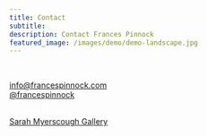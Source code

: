 ```yaml
---
title: Contact
subtitle: 
description: Contact Frances Pinnock
featured_image: /images/demo/demo-landscape.jpg
---
```

<br />
 

 
info@francespinnock.com  
[@francespinnock](https://www.instagram.com/francespinnock/)  
<br />



[Sarah Myerscough Gallery](https://www.sarahmyerscough.com/)








 






